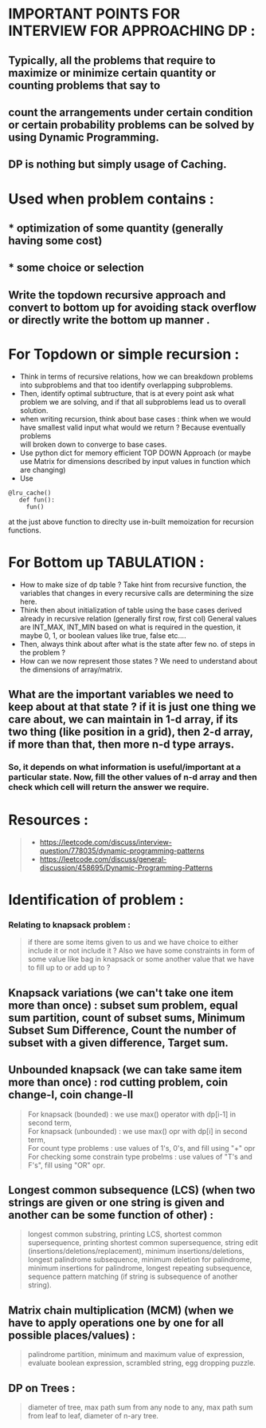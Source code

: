 # IMPORTANT POINTS FOR INTERVIEW FOR APPROACHING DP  :   
## Typically, all the problems that require to maximize or minimize certain quantity or counting problems that say to   
## count the arrangements under certain condition or certain probability problems can be solved by using Dynamic Programming.   
## DP is nothing but simply usage of Caching.   
# Used when problem contains :   
## * optimization of some quantity (generally having some cost)  
## * some choice or selection   
## Write the topdown recursive approach and convert to bottom up for avoiding stack overflow or directly write the bottom up manner .   
# For Topdown or simple recursion :   
* Think in terms of recursive relations, how we can breakdown problems into subproblems and that too identify overlapping subproblems.    
* Then, identify optimal subtructure, that is at every point ask what problem we are solving, and if that all subproblems lead us to overall solution.  
* when writing recursion, think about base cases : think when we would have smallest valid input what would we return ? Because eventually problems  
 will broken down to converge to base cases.      
* Use python dict for memory efficient TOP DOWN Approach (or maybe use Matrix for dimensions described by input values in function which are changing)   
* Use   
```  
@lru_cache()
   def fun():
     fun()
```   
at the just above function to direclty use in-built memoization for recursion functions.    
# For Bottom up TABULATION :   
* How to make size of dp table ? Take hint from recursive function, the variables that changes in every recursive calls are determining the size here.     
* Think then about initialization of table using the base cases derived already in recursive relation (generally first row, first col)                General values are INT_MAX, INT_MIN based on what is required in the question, it maybe 0, 1, or boolean values like true, false etc....      
* Then, always think about after what is the state after few no. of steps in the problem ?      
* How can we now represent those states ? We need to understand about the dimensions of array/matrix.       
## What are the important variables we need to keep about at that state ? if it is just one thing we care about, we can maintain                        in 1-d array, if its two thing (like position in a grid), then 2-d array, if more than that, then more n-d type arrays.  
### So, it depends on what information is useful/important at a particular state. Now, fill the other values of n-d array and then check which cell will return the answer we require.        
# Resources :    
> * https://leetcode.com/discuss/interview-question/778035/dynamic-programming-patterns      
> * https://leetcode.com/discuss/general-discussion/458695/Dynamic-Programming-Patterns    
# Identification of problem :    
### Relating to knapsack problem :   
> if there are some items given to us and we have choice to either include it or not include it ? Also we have some constraints in form of some value   like bag in knapsack or some another value that we have to fill up to or add up to ?   
## Knapsack variations (we can't take one item more than once) :  subset sum problem, equal sum partition, count of subset sums, Minimum Subset Sum Difference, Count the number of subset with a given difference, Target sum.    
## Unbounded knapsack (we can take same item more than once) : rod cutting problem, coin change-I, coin change-II   
> For knapsack (bounded) : we use max() operator with dp[i-1] in second term,    
> For knapsack (unbounded) : we use max() opr with dp[i] in second term,  
> For count type problems : use values of 1's, 0's, and fill using "+" opr 
> For checking some constrain type probelms : use values of "T's and F's", fill using "OR" opr.  

## Longest common subsequence (LCS) (when two strings are given or one string is given and another can be some function of other) :    
> longest common substring, printing LCS, shortest common supersequence, printing shortest common supersequence, string edit (insertions/deletions/replacement), minimum insertions/deletions,  longest palindrome subsequence, minimum deletion for palindrome, minimum insertions for palindrome, longest repeating subsequence, sequence pattern matching (if string is subsequence of another string).    
## Matrix chain multiplication (MCM) (when we have to apply operations one by one for all possible places/values) :    
> palindrome partition, minimum and maximum value of expression, evaluate boolean expression, scrambled string, egg dropping puzzle.    
## DP on Trees :    
> diameter of tree, max path sum from any node to any, max path sum from leaf to leaf, diameter of n-ary tree.   
